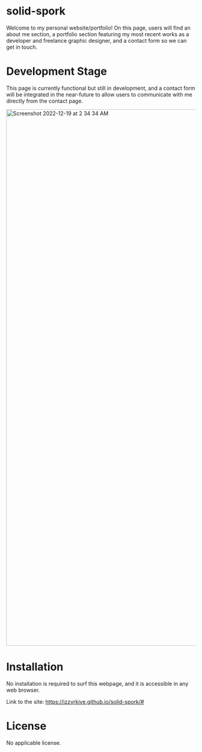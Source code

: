 # solid-spork

Welcome to my personal website/portfolio! On this page, users will find an about me section, a portfolio section featuring my most recent works as a developer and freelance graphic designer, and a contact form so we can get in touch.

# Development Stage

This page is currently functional but still in development, and a contact form will be integrated in the near-future to allow users to communicate with me directly from the contact page.

<img width="1423" alt="Screenshot 2022-12-19 at 2 34 34 AM" src="https://user-images.githubusercontent.com/119257706/208372768-e06079a7-cf95-4822-8d62-b912247f2a87.png">

# Installation

No installation is required to surf this webpage, and it is accessible in any web browser.

Link to the site:
https://izzyrkive.github.io/solid-spork/#

# License

No applicable license.





